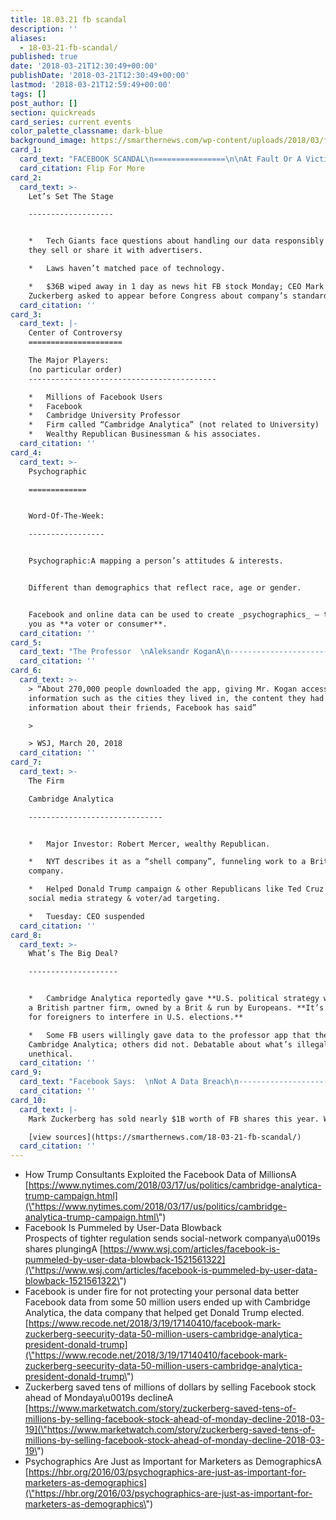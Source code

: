 ```yaml
---
title: 18.03.21 fb scandal
description: ''
aliases:
  - 18-03-21-fb-scandal/
published: true
date: '2018-03-21T12:30:49+00:00'
publishDate: '2018-03-21T12:30:49+00:00'
lastmod: '2018-03-21T12:59:49+00:00'
tags: []
post_author: []
section: quickreads
card_series: current events
color_palette_classname: dark-blue
background_image: https://smarthernews.com/wp-content/uploads/2018/03/facebook-1903445_1920.jpg
card_1:
  card_text: "FACEBOOK SCANDAL\n================\n\nAt Fault Or A Victim?\n---------------------\n\n> a\x1CThis was a scam a\x14 and a fraud.a\x1D\n> \n> Paul Grewal, Facebook VP & lawyer, statement to NYT, March 17, 2018\n\nFlip For More"
  card_citation: Flip For More
card_2:
  card_text: >-
    Let’s Set The Stage

    -------------------


    *   Tech Giants face questions about handling our data responsibly and how
    they sell or share it with advertisers.

    *   Laws haven’t matched pace of technology.

    *   $36B wiped away in 1 day as news hit FB stock Monday; CEO Mark
    Zuckerberg asked to appear before Congress about company’s standards.
  card_citation: ''
card_3:
  card_text: |-
    Center of Controversy
    =====================

    The Major Players:  
    (no particular order)
    ------------------------------------------

    *   Millions of Facebook Users
    *   Facebook
    *   Cambridge University Professor
    *   Firm called “Cambridge Analytica” (not related to University)
    *   Wealthy Republican Businessman & his associates.
  card_citation: ''
card_4:
  card_text: >-
    Psychographic

    =============


    Word-Of-The-Week:

    -----------------


    Psychographic:A mapping a person’s attitudes & interests.


    Different than demographics that reflect race, age or gender.


    Facebook and online data can be used to create _psychographics_ – to target
    you as **a voter or consumer**.
  card_citation: ''
card_5:
  card_text: "The Professor  \nAleksandr KoganA\n--------------------------------\n\n*   Gathered information from FB app for anA a\x1Cacademic project”:A _thisisyourdigitallife_\n*   FB says Kogan violated its policies when he shared data with a private firm: Cambridge Analytica.\n*   Kogan’s initial data is from users who downloaded his app but led to some 50M FB users -A NYT."
  card_citation: ''
card_6:
  card_text: >-
    > “About 270,000 people downloaded the app, giving Mr. Kogan access to
    information such as the cities they lived in, the content they had liked, or
    information about their friends, Facebook has said”

    > 

    > WSJ, March 20, 2018
  card_citation: ''
card_7:
  card_text: >-
    The Firm  

    Cambridge Analytica

    ------------------------------


    *   Major Investor: Robert Mercer, wealthy Republican.

    *   NYT describes it as a “shell company”, funneling work to a British
    company.

    *   Helped Donald Trump campaign & other Republicans like Ted Cruz with
    social media strategy & voter/ad targeting.

    *   Tuesday: CEO suspended
  card_citation: ''
card_8:
  card_text: >-
    What’s The Big Deal?

    --------------------


    *   Cambridge Analytica reportedly gave **U.S. political strategy work** to
    a British partner firm, owned by a Brit & run by Europeans. **It’s illegal
    for foreigners to interfere in U.S. elections.**

    *   Some FB users willingly gave data to the professor app that then gave to
    Cambridge Analytica; others did not. Debatable about what’s illegal versus
    unethical.
  card_citation: ''
card_9:
  card_text: "Facebook Says:  \nNot A Data Breach\n----------------------------------\n\n> “No systems were infiltrated, and no passwords or sensitive pieces of information were stolen or hacked. Ita\x19s a serious abuse of our rules.”\n> \n> Paul Grewal, VP & Facebook deputy general counsel, NYT, March 17, 2018"
  card_citation: ''
card_10:
  card_text: |-
    Mark Zuckerberg has sold nearly $1B worth of FB shares this year. Why?

    [view sources](https://smarthernews.com/18-03-21-fb-scandal/)
  card_citation: ''
---
```

*   How Trump Consultants Exploited the Facebook Data of MillionsA [https://www.nytimes.com/2018/03/17/us/politics/cambridge-analytica-trump-campaign.html](\"https://www.nytimes.com/2018/03/17/us/politics/cambridge-analytica-trump-campaign.html\")
*   Facebook Is Pummeled by User-Data Blowback  
    Prospects of tighter regulation sends social-network companya\\u0019s shares plungingA [https://www.wsj.com/articles/facebook-is-pummeled-by-user-data-blowback-1521561322](\"https://www.wsj.com/articles/facebook-is-pummeled-by-user-data-blowback-1521561322\")
*   Facebook is under fire for not protecting your personal data better  
    Facebook data from some 50 million users ended up with Cambridge Analytica, the data company that helped get Donald Trump elected.  
    [https://www.recode.net/2018/3/19/17140410/facebook-mark-zuckerberg-seecurity-data-50-million-users-cambridge-analytica-president-donald-trump](\"https://www.recode.net/2018/3/19/17140410/facebook-mark-zuckerberg-seecurity-data-50-million-users-cambridge-analytica-president-donald-trump\")
*   Zuckerberg saved tens of millions of dollars by selling Facebook stock ahead of Mondaya\\u0019s declineA [https://www.marketwatch.com/story/zuckerberg-saved-tens-of-millions-by-selling-facebook-stock-ahead-of-monday-decline-2018-03-19](\"https://www.marketwatch.com/story/zuckerberg-saved-tens-of-millions-by-selling-facebook-stock-ahead-of-monday-decline-2018-03-19\")
*   Psychographics Are Just as Important for Marketers as DemographicsA [https://hbr.org/2016/03/psychographics-are-just-as-important-for-marketers-as-demographics](\"https://hbr.org/2016/03/psychographics-are-just-as-important-for-marketers-as-demographics\")